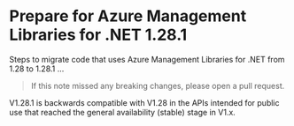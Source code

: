 # Prepare for Azure Management Libraries for .NET 1.28.1 #

Steps to migrate code that uses Azure Management Libraries for .NET from 1.28 to 1.28.1 ...

> If this note missed any breaking changes, please open a pull request.

V1.28.1 is backwards compatible with V1.28 in the APIs intended for public use that reached the general availability (stable) stage in V1.x.
